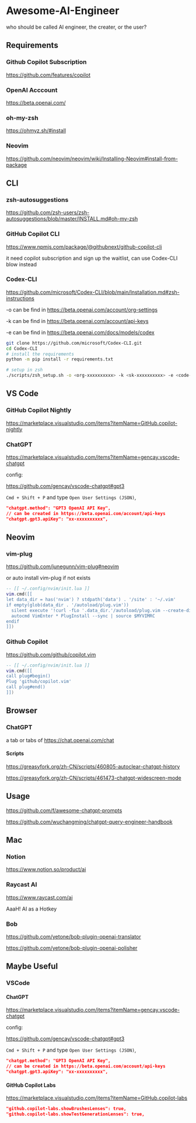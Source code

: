 # Awesome-AI-Engineer

who should be called AI engineer, the creater, or the user?

## Requirements

### Github Copilot Subscription

https://github.com/features/copilot

### OpenAI Acccount

https://beta.openai.com/

### oh-my-zsh

https://ohmyz.sh/#install

### Neovim

https://github.com/neovim/neovim/wiki/Installing-Neovim#install-from-package

## CLI

### zsh-autosuggestions

https://github.com/zsh-users/zsh-autosuggestions/blob/master/INSTALL.md#oh-my-zsh

### GitHub Copilot CLI

https://www.npmjs.com/package/@githubnext/github-copilot-cli

it need copilot subscription and sign up the waitlist, can use Codex-CLI blow instead

### Codex-CLI

https://github.com/microsoft/Codex-CLI/blob/main/Installation.md#zsh-instructions

-o can be find in https://beta.openai.com/account/org-settings

-k can be find in https://beta.openai.com/account/api-keys

-e can be find in https://beta.openai.com/docs/models/codex

```bash
git clone https://github.com/microsoft/Codex-CLI.git
cd Codex-CLI
# install the requirements
python -m pip install -r requirements.txt

# setup in zsh
./scripts/zsh_setup.sh -o <org-xxxxxxxxxx> -k <sk-xxxxxxxxxx> -e <code-xxxx-0xx>
```

## VS Code

### GitHub Copilot Nightly

https://marketplace.visualstudio.com/items?itemName=GitHub.copilot-nightly

### ChatGPT

https://marketplace.visualstudio.com/items?itemName=gencay.vscode-chatgpt

config:

https://github.com/gencay/vscode-chatgpt#gpt3

`Cmd + Shift + P` and type `Open User Settings (JSON)`,

```json
"chatgpt.method": "GPT3 OpenAI API Key",
// can be created in https://beta.openai.com/account/api-keys
"chatgpt.gpt3.apiKey": "xx-xxxxxxxxxx",
```

## Neovim

### vim-plug

https://github.com/junegunn/vim-plug#neovim

or auto install vim-plug if not exists

```lua
-- [[ ~/.config/nvim/init.lua ]]
vim.cmd([[
let data_dir = has('nvim') ? stdpath('data') . '/site' : '~/.vim'
if empty(glob(data_dir . '/autoload/plug.vim'))
  silent execute '!curl -fLo '.data_dir.'/autoload/plug.vim --create-dirs  https://raw.githubusercontent.com/junegunn/vim-plug/master/plug.vim'
  autocmd VimEnter * PlugInstall --sync | source $MYVIMRC
endif
]])
```

### Github Copilot

https://github.com/github/copilot.vim

```lua
-- [[ ~/.config/nvim/init.lua ]]
vim.cmd([[
call plug#begin()
Plug 'github/copilot.vim'
call plug#end()
]])
```

## Browser

### ChatGPT

a tab or tabs of https://chat.openai.com/chat

#### Scripts

https://greasyfork.org/zh-CN/scripts/460805-autoclear-chatgpt-history

https://greasyfork.org/zh-CN/scripts/461473-chatgpt-widescreen-mode

## Usage

https://github.com/f/awesome-chatgpt-prompts

https://github.com/wuchangming/chatgpt-query-engineer-handbook

## Mac

### Notion

https://www.notion.so/product/ai

### Raycast AI

https://www.raycast.com/ai

AaaH! AI as a Hotkey


### Bob

https://github.com/yetone/bob-plugin-openai-translator

https://github.com/yetone/bob-plugin-openai-polisher

## Maybe Useful

### VSCode

#### ChatGPT

https://marketplace.visualstudio.com/items?itemName=gencay.vscode-chatgpt

config:

https://github.com/gencay/vscode-chatgpt#gpt3

`Cmd + Shift + P` and type `Open User Settings (JSON)`,

```json
"chatgpt.method": "GPT3 OpenAI API Key",
// can be created in https://beta.openai.com/account/api-keys
"chatgpt.gpt3.apiKey": "xx-xxxxxxxxxx",
```

#### GitHub Copilot Labs

https://marketplace.visualstudio.com/items?itemName=GitHub.copilot-labs

```json
"github.copilot-labs.showBrushesLenses": true,
"github.copilot-labs.showTestGenerationLenses": true,
```
